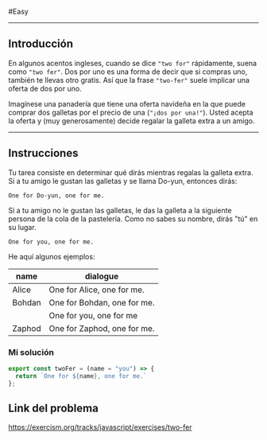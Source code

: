 #Easy
____
## Introducción 

En algunos acentos ingleses, cuando se dice `"two for"` rápidamente, suena como `"two fer"`. Dos por uno es una forma de decir que si compras uno, también te llevas otro gratis. Así que la frase `"two-fer"` suele implicar una oferta de dos por uno.  
  
Imagínese una panadería que tiene una oferta navideña en la que puede comprar dos galletas por el precio de una (`"¡dos por una!"`). Usted acepta la oferta y (muy generosamente) decide regalar la galleta extra a un amigo.
___
## Instrucciones 

Tu tarea consiste en determinar qué dirás mientras regalas la galleta extra.  
Si a tu amigo le gustan las galletas y se llama Do-yun, entonces dirás:

```
One for Do-yun, one for me.
```

Si a tu amigo no le gustan las galletas, le das la galleta a la siguiente persona de la cola de la pastelería. Como no sabes su nombre, dirás "tú" en su lugar.

```
One for you, one for me.
```

He aquí algunos ejemplos:

| name   | dialogue                    |
| ------ | --------------------------- |
| Alice  | One for Alice, one for me.  |
| Bohdan | One for Bohdan, one for me. |
|        | One for you, one for me     |
| Zaphod | One for Zaphod, one for me. |
### Mi solución

```js
export const twoFer = (name = "you") => {
  return `One for ${name}, one for me.`
};
```
## Link del problema

https://exercism.org/tracks/javascript/exercises/two-fer